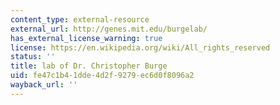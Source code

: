 ```yaml
---
content_type: external-resource
external_url: http://genes.mit.edu/burgelab/
has_external_license_warning: true
license: https://en.wikipedia.org/wiki/All_rights_reserved
status: ''
title: lab of Dr. Christopher Burge
uid: fe47c1b4-1dde-4d2f-9279-ec6d0f8096a2
wayback_url: ''
---
```

